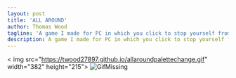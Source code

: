 ```yaml
---
layout: post
title: 'ALL AROUND'
author: Thomas Wood
tagline: 'A game I made for PC in which you click to stop yourself from losing lives while trying to hit enemies and miss friends'
description: A game I made for PC in which you click to stop yourself from losing lives while trying to hit enemies and miss friends
---
```


< img src="https://twood27897.github.io/allaroundpalettechange.gif" width="382" height="215">
![GifMissing](src)
